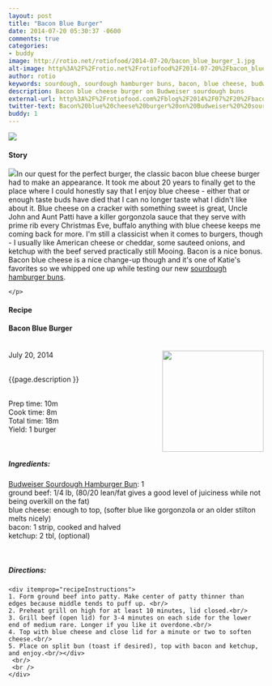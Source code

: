 ```yaml
---
layout: post
title: "Bacon Blue Burger"
date: 2014-07-20 05:30:37 -0600
comments: true
categories: 
- buddy
image: http://rotio.net/rotiofood/2014-07-20/bacon_blue_burger_1.jpg
alt-image: http%3A%2F%2Frotio.net%2Frotiofood%2F2014-07-20%2Fbacon_blue_burger_1.jpg
author: rotio
keywords: sourdough, sourdough hamburger buns, bacon, blue cheese, budweiser, burger
description: Bacon blue cheese burger on Budweiser sourdough buns
external-url: http%3A%2F%2Frotiofood.com%2Fblog%2F2014%2F07%2F20%2Fbacon-blue-burger%2F
twitter-text: Bacon%20blue%20cheese%20burger%20on%20Budweiser%20%20sourdough%20buns
buddy: 1
---
```

<!-- more -->
<img src="http://rotio.net/rotiofood/2014-07-20/bacon_blue_burger_1.jpg" />
<a href="https://plus.google.com/107103100819027957630?rel=author" style="display:none">{{page.author }}</a>

<h4>Story</b> </h4>
 <div>
	<p>
	<img src="http://rotio.net/rotiofood/2014-07-20/bacon_blue_burger_2.jpg"/>In our quest for the perfect burger, the classic bacon blue cheese burger had to make an appearance. It took me about 20 years to finally get to the place where I could honestly say that I enjoy blue cheese - either that or enough taste buds have died that I can no longer taste what I didn't like about it. Blue cheese on a cracker with something sweet is great, Uncle John and Aunt Patti have a killer gorgonzola sauce that they serve with prime rib every Christmas Eve, buffalo anything with blue cheese keeps me coming back for more. I'm still a classicist when it comes to burgers, though - I usually like American cheese or cheddar, some sauteed onions, and ketchup with the beef served practically still Mooing. Bacon is a nice bonus. Bacon blue cheese is a nice change-up though and it's one of Katie's favorites so we whipped one up while testing our new <a target="_blank" href="http://www.rotiofood.com/blog/2014/07/15/sourdough-hamburger-buns/">sourdough hamburger buns</a>.

	</p> 
 </div>
<h4>Recipe</b> </h4> 
  <div itemscope itemtype="http://schema.org/Recipe" >
  <h4 itemprop="name">Bacon Blue Burger</h4>
  
  <br />
    July 20, 2014</time>
  <img itemprop="image" width="200px" align="right" src="http://rotio.net/rotiofood/2014-07-20/bacon_blue_burger_1.jpg" />
  
  <br /><span itemprop="description">{{page.description }}</span><br />

  <br />Prep time: <time datetime="PT0H10M" itemprop="prepTime">10m</time>
  <br />Cook time: <time datetime="PT0H8M" itemprop="cookTime">8m</time>
  <br />Total time: <time datetime="PT0H25M" itemprop="totalTime">18m</time>
  <br />Yield: <span itemprop="recipeYield">1 burger</span>
  
  <br/>
 <h5>Ingredients:</h5>
	<span itemprop="ingredients" itemscope itemtype="http://schema.org/ingredients">
	  <span itemprop="name"><a href="http://www.rotiofood.com/blog/2014/07/15/sourdough-hamburger-buns/">Budweiser Sourdough Hamburger Bun</a></span>: 
	  <span itemprop="amount">1</span>
	</span><br />
	<span itemprop="ingredients" itemscope itemtype="http://schema.org/ingredients">
	  <span itemprop="name">ground beef</span>: 
	  <span itemprop="amount">1/4 lb</span>, (80/20 lean/fat gives a good level of juiciness while not being overkill on the fat)
	</span><br />
	<span itemprop="ingredients" itemscope itemtype="http://schema.org/ingredients">
	  <span itemprop="name">blue cheese</span>: 
	  <span itemprop="amount">enough to top</span>, (softer blue like gorgonzola or an older stilton melts nicely)
	</span><br />
	<span itemprop="ingredients" itemscope itemtype="http://schema.org/ingredients">
	  <span itemprop="name">bacon</span>: 
	  <span itemprop="amount">1 strip</span>, cooked and halved
	</span><br />
	<span itemprop="ingredients" itemscope itemtype="http://schema.org/ingredients">
	  <span itemprop="name">ketchup</span>: 
	  <span itemprop="amount">2 tbl</span>, (optional)
	</span><br />
	
  <br /><h5>Directions:</h5>
	
    <div itemprop="recipeInstructions">
	1. Form ground beef into patty. Make center of patty thinner than edges because middle tends to puff up. <br/>
	2. Preheat grill on high for at least 10 minutes, lid closed.<br/>
	3. Grill beef (open lid) for 3-4 minutes on each side for the lower end of medium rare. Longer if you like it overdone.<br/>
	4. Top with blue cheese and close lid for a minute or two to soften cheese.<br/>
	5. Place on split bun (toast if desired), top with bacon and ketchup, and enjoy.<br/></div>
	 <br/> 
	 <br />
	</div>

</div>



